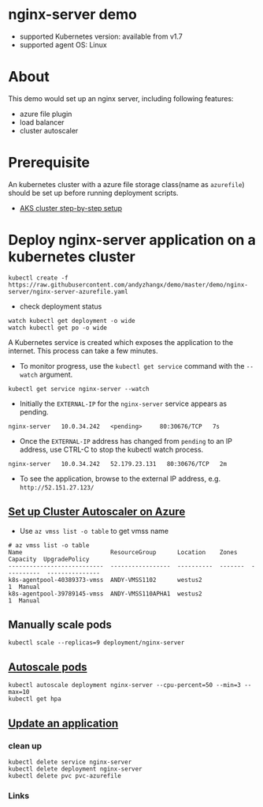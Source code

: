 # nginx-server demo
 - supported Kubernetes version: available from v1.7
 - supported agent OS: Linux 

# About
This demo would set up an nginx server, including following features:
 - azure file plugin
 - load balancer
 - cluster autoscaler

# Prerequisite
An kubernetes cluster with a azure file storage class(name as `azurefile`) should be set up before running deployment scripts.
 - [AKS cluster step-by-step setup](https://docs.microsoft.com/en-us/azure/aks/kubernetes-walkthrough)

# Deploy nginx-server application on a kubernetes cluster
```
kubectl create -f https://raw.githubusercontent.com/andyzhangx/demo/master/demo/nginx-server/nginx-server-azurefile.yaml
```
 - check deployment status
```
watch kubectl get deployment -o wide
watch kubectl get po -o wide
```

A Kubernetes service is created which exposes the application to the internet. This process can take a few minutes.
 - To monitor progress, use the `kubectl get service` command with the `--watch` argument.
```
kubectl get service nginx-server --watch
```
 - Initially the `EXTERNAL-IP` for the `nginx-server` service appears as pending.
```
nginx-server   10.0.34.242   <pending>     80:30676/TCP   7s
```

 - Once the `EXTERNAL-IP` address has changed from `pending` to an IP address, use CTRL-C to stop the kubectl watch process.
```
nginx-server   10.0.34.242   52.179.23.131   80:30676/TCP   2m
```

 - To see the application, browse to the external IP address, e.g. `http://52.151.27.123/`

## [Set up Cluster Autoscaler on Azure](https://github.com/kubernetes/autoscaler/tree/master/cluster-autoscaler/cloudprovider/azure)
 - Use `az vmss list -o table` to get vmss name
```
# az vmss list -o table
Name                         ResourceGroup      Location    Zones      Capacity  UpgradePolicy
---------------------------  -----------------  ----------  -------  ----------  ---------------
k8s-agentpool-40389373-vmss  ANDY-VMSS1102      westus2                       1  Manual
k8s-agentpool-39789145-vmss  ANDY-VMSS110APHA1  westus2                       1  Manual

```

## Manually scale pods
```
kubectl scale --replicas=9 deployment/nginx-server
```

## [Autoscale pods](https://docs.microsoft.com/en-us/azure/aks/tutorial-kubernetes-scale#autoscale-pods)
```
kubectl autoscale deployment nginx-server --cpu-percent=50 --min=3 --max=10
kubectl get hpa
```

## [Update an application](https://docs.microsoft.com/en-us/azure/aks/tutorial-kubernetes-app-update)

### clean up
```
kubectl delete service nginx-server
kubectl delete deployment nginx-server
kubectl delete pvc pvc-azurefile
```

### Links


